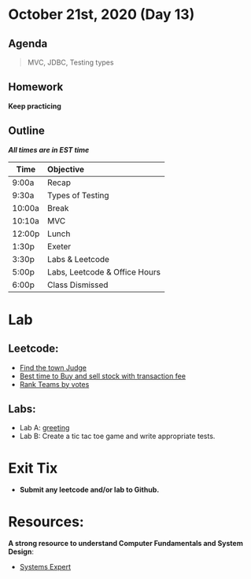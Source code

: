 # October 21st, 2020 (Day 13)

## Agenda
> MVC, JDBC, Testing types

## Homework 
**Keep practicing**

## Outline
_**All times are in EST time**_

| Time   | Objective                        |
| -------|:---------------------------------|
| 9:00a  | Recap                            |
| 9:30a  | Types of Testing                 |    
| 10:00a | Break                            |
| 10:10a | MVC                              |
| 12:00p | Lunch                            |
| 1:30p  | Exeter                           | 
| 3:30p  | Labs & Leetcode                  |
| 5:00p  | Labs, Leetcode & Office Hours    |
| 6:00p  | Class Dismissed                  |

# Lab
  ## Leetcode:
  - [Find the town Judge](https://leetcode.com/problems/find-the-town-judge/)
  - [Best time to Buy and sell stock with transaction fee](https://leetcode.com/problems/best-time-to-buy-and-sell-stock-with-transaction-fee/)
  - [Rank Teams by votes](https://leetcode.com/problems/rank-teams-by-votes/)
  
  ## Labs:
  -  Lab A: [greeting](./labs/greeting.md)
  -  Lab B: Create a tic tac toe game and write appropriate tests. 

# Exit Tix 
  - **Submit any leetcode and/or lab to Github.**

# Resources:
**A strong resource to understand Computer Fundamentals and System Design**:
- [Systems Expert](https://www.algoexpert.io/systems/product)
